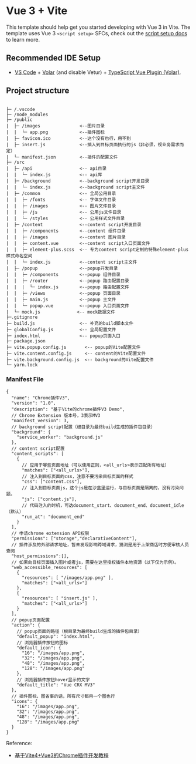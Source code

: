 # Vue 3 + Vite

This template should help get you started developing with Vue 3 in Vite. The template uses Vue 3 `<script setup>` SFCs, check out the [script setup docs](https://v3.vuejs.org/api/sfc-script-setup.html#sfc-script-setup) to learn more.

## Recommended IDE Setup

- [VS Code](https://code.visualstudio.com/) + [Volar](https://marketplace.visualstudio.com/items?itemName=Vue.volar) (and disable Vetur) + [TypeScript Vue Plugin (Volar)](https://marketplace.visualstudio.com/items?itemName=Vue.vscode-typescript-vue-plugin).


## Project structure

```

├─ /.vscode
├─ /node_modules
├─ /public
|  ├─ /images               <--图片目录
|  |  └─ app.png            <--插件图标
|  ├─ favicon.ico           <--这个没有也行，用不到
|  ├─ insert.js             <--插入到目标页面执行的js（非必须，视业务需求而定）
|  └─ manifest.json         <--插件的配置文件
├─ /src
|  ├─ /api                  <-- api目录
|  |  └─ index.js           <-- api库
|  ├─ /background           <--background script开发目录
|  |  └─ index.js           <--background script主文件
|  ├─ /common               <-- 全局公用目录
|  |  ├─ /fonts             <-- 字体文件目录
|  |  ├─ /images            <-- 图片文件目录
|  |  ├─ /js                <-- 公用js文件目录
|  |  └─ /styles            <-- 公用样式文件目录
|  ├─ /content              <--content script开发目录
|  |  ├─ /components        <--content 组件目录
|  |  ├─ /images            <--content 图片目录
|  |  ├─ content.vue        <--content script入口页面文件
|  |  ├─ element-plus.scss  <-- 专为content script定制的特殊element-plus样式命名空间
|  |  └─ index.js           <--content script主文件
|  ├─ /popup                <--popup开发目录
|  |  ├─ /components        <--popup 组件目录
|  |  ├─ /router            <--popup 路由配置目录
|  |  |  └─ index.js        <--popup 路由配置文件
|  |  ├─ /views             <--popup 页面目录
|  |  ├─ main.js            <--popup 主文件
|  |  └─ popup.vue          <--popup 入口页面文件
|  └─ mock.js              <-- mock数据文件
├─.gitignore
├─ build.js                 <-- 补充的build脚本文件
├─ globalConfig.js          <-- 全局配置文件
├─ index.html               <-- popup页面入口
├─ package.json
├─ vite.popup.config.js       <-- popup的Vite配置文件
├─ vite.content.config.js     <-- content的Vite配置文件
├─ vite.background.config.js  <-- background的Vite配置文件
└─ yarn.lock
```

### Manifest File

```
{
  "name": "Chrome插件V3",
  "version": "1.0",
  "description": "基于Vite的chrome插件V3 Demo",
  // Chrome Extension 版本号，3表示MV3
  "manifest_version": 3,
  // background script配置（根目录为最终build生成的插件包目录）
  "background": {
    "service_worker": "background.js"
  },
  // content script配置
  "content_scripts": [
    {
      // 应用于哪些页面地址（可以使用正则，<all_urls>表示匹配所有地址）
      "matches": ["<all_urls>"],
      // 注入到目标页面的css，注意不要污染目标页面的样式
      "css": ["content.css"],
      // 注入到目标页面js，这个js是在沙盒里运行，与目标页面是隔离的，没有污染问题。
      "js": ["content.js"],
      // 代码注入的时机，可选document_start、document_end、document_idle（默认）
      "run_at": "document_end"
    }
  ],
  // 申请chrome extension API权限
  "permissions": ["storage","declarativeContent"],
  // 插件涉及的外部请求地址，暂未发现影响跨域请求，猜测是用于上架商店时方便审核人员查阅
  "host_permissions":[],
  // 如果向目标页面插入图片或者js，需要在这里授权插件本地资源（以下仅为示例）。
  "web_accessible_resources": [
    {
      "resources": [ "/images/app.png" ],
      "matches": ["<all_urls>"]
    },
    {
      "resources": [ "insert.js" ],
      "matches": ["<all_urls>"]
    }
  ],
  // popup页面配置
  "action": {
    // popup页面的路径（根目录为最终build生成的插件包目录）
    "default_popup": "index.html",
    // 浏览器插件按钮的图标
    "default_icon": {
      "16": "/images/app.png",
      "32": "/images/app.png",
      "48": "/images/app.png",
      "128": "/images/app.png"
    },
    // 浏览器插件按钮hover显示的文字
    "default_title": "Vue CRX MV3"
  },
  // 插件图标，图省事的话，所有尺寸都用一个图也行
  "icons": {
    "16": "/images/app.png",
    "32": "/images/app.png",
    "48": "/images/app.png",
    "128": "/images/app.png"
  }
}
```


Reference: 
- [基于Vite4+Vue3的Chrome插件开发教程](https://zhuanlan.zhihu.com/p/651319607)